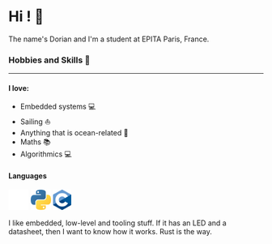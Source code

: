 # Hi ! 👋

The name's Dorian and I'm a student at EPITA Paris, France.

### Hobbies and Skills 🎯
---

#### I love:
- Embedded systems 💻
- Sailing ⛵
- Anything that is ocean-related 🌊
- Maths  📚
- Algorithmics 💻

#### Languages

<img src="rust_logo.png" height="40"> <img src="python_logo.png" height="40"> <img src="c_logo.png" height="40">

I like embedded, low-level and tooling stuff. If it has an LED and a datasheet, then I want to know how it works.
Rust is the way.
